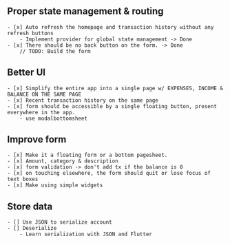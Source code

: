 ## Proper state management & routing
    - [x] Auto refresh the homepage and transaction history without any refresh buttons
        - Implement provider for global state management -> Done
    - [x] There should be no back button on the form. -> Done
        // TODO: Build the form
## Better UI
    - [x] Simplify the entire app into a single page w/ EXPENSES, INCOME & BALANCE ON THE SAME PAGE
    - [x] Recent transaction history on the same page
    - [x] form should be accessible by a single floating button, present everywhere in the app.
        - use modalbottomsheet
## Improve form
    - [x] Make it a floating form or a bottom pagesheet. 
    - [x] Amount, category & description
    - [x] form validation -> don't add tx if the balance is 0
    - [x] on touching elsewhere, the form should quit or lose focus of text boxes
    - [x] Make using simple widgets
## Store data
    - [] Use JSON to serialize account
    - [] Deserialize
        - Learn serialization with JSON and Flutter